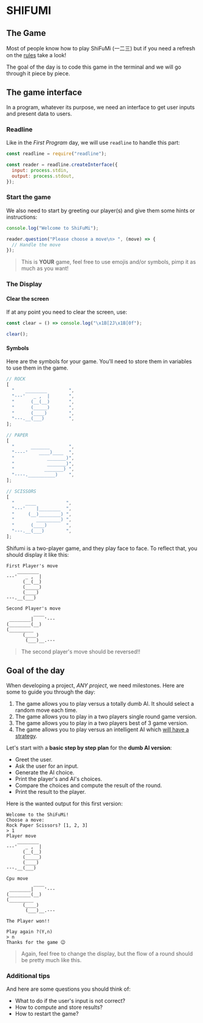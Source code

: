 # SHIFUMI

## The Game

Most of people know how to play ShiFuMi (一二三) but if you need a refresh on the [rules](https://en.wikipedia.org/wiki/Rock_paper_scissors) take a look!

The goal of the day is to code this game in the terminal and we will go through it piece by piece.

## The game interface

In a program, whatever its purpose, we need an interface to get user inputs and present data to users.

### Readline

Like in the _First Program_ day, we will use `readline` to handle this part:

```js
const readline = require("readline");

const reader = readline.createInterface({
  input: process.stdin,
  output: process.stdout,
});
```

### Start the game

We also need to start by greeting our player(s) and give them some hints or instructions:

```js
console.log("Welcome to ShiFuMi");

reader.question("Please choose a move\n> ", (move) => {
  // Handle the move
});
```

> This is **YOUR** game, feel free to use emojis and/or symbols, pimp it as much as you want!

### The Display

#### Clear the screen

If at any point you need to clear the screen, use:

```js
const clear = () => console.log("\x1B[2J\x1B[0f");

clear();
```

#### Symbols

Here are the symbols for your game.
You'll need to store them in variables to use them in the game.

```js
// ROCK
[
  "    ________        ",
  "---'   _ ,  |       ",
  "      (__(__)       ",
  "      (_____)       ",
  "      (____)        ",
  "---.__(___)         ",
];

// PAPER
[
  "      _______       ",
  "----'    ____)____  ",
  "            _______)",
  "            _______)",
  "           _______) ",
  "----.__________)    ",
];

// SCISSORS
[
  "    ____           ",
  "---'    |________  ",
  "     (__)________) ",
  "        _________) ",
  "      (____)       ",
  "---.__(___)        ",
];
```

Shifumi is a two-player game, and they play face to face. To reflect that, you should display it like this:

```
First Player's move
    ________
---'   _ ,  |
      (__(__)
      (_____)
      (____)
---.__(___)

Second Player's move
          ____
 ________|    '---
(________(__)
(_________
      (____)
       (___)__.---
```

> The second player's move should be reversed!!

## Goal of the day

When developing a project, _ANY project_, we need milestones. Here are some to guide you through the day:

1. The game allows you to play versus a totally dumb AI. It should select a random move each time.
2. The game allows you to play in a two players single round game version.
3. The game allows you to play in a two players best of 3 game version.
4. The game allows you to play versus an intelligent AI which [will have a strategy](https://arstechnica.com/science/2014/05/win-at-rock-paper-scissors-by-knowing-thy-opponent/#:~:text=Therefore%2C%20this%20is%20the%20best,thing%20that%20you%20just%20played.).

Let's start with a **basic step by step plan** for the **dumb AI version**:

- Greet the user.
- Ask the user for an input.
- Generate the AI choice.
- Print the player's and AI's choices.
- Compare the choices and compute the result of the round.
- Print the result to the player.

Here is the wanted output for this first version:

```
Welcome to the ShiFuMi!
Choose a move:
Rock Paper Scissors? [1, 2, 3]
> 1
Player move
    ________
---'   _ ,  |
      (__(__)
      (_____)
      (____)
---.__(___)

Cpu move
          ____
 ________|    '---
(________(__)
(_________
      (____)
       (___)__.---

The Player won!!

Play again ?(Y,n)
> n
Thanks for the game 😉
```

> Again, feel free to change the display, but the flow of a round should be pretty much like this.

### Additional tips

And here are some questions you should think of:

- What to do if the user's input is not correct?
- How to compute and store results?
- How to restart the game?
